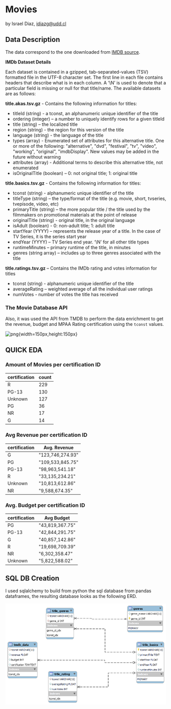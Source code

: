 # Movies

by Israel Diaz, idiazg@udd.cl

 
## Data Description

The data correspond to the one downloaded from [IMDB source](https://datasets.imdbws.com/).

**IMDb Dataset Details**

Each dataset is contained in a gzipped, tab-separated-values (TSV) formatted file in the UTF-8 character set. The first line in each file contains headers that describe what is in each column. A ‘\N’ is used to denote that a particular field is missing or null for that title/name. The available datasets are as follows:

**title.akas.tsv.gz** - Contains the following information for titles:

* titleId (string) - a tconst, an alphanumeric unique identifier of the title
* ordering (integer) – a number to uniquely identify rows for a given titleId
* title (string) – the localized title
* region (string) - the region for this version of the title
* language (string) - the language of the title
* types (array) - Enumerated set of attributes for this alternative title. One or more of the following: "alternative", "dvd", "festival", "tv", "video", "working", "original", "imdbDisplay". New values may be added in the future without warning
* attributes (array) - Additional terms to describe this alternative title, not enumerated
* isOriginalTitle (boolean) – 0: not original title; 1: original title

**title.basics.tsv.gz** - Contains the following information for titles:

* tconst (string) - alphanumeric unique identifier of the title
* titleType (string) – the type/format of the title (e.g. movie, short, tvseries, tvepisode, video, etc)
* primaryTitle (string) – the more popular title / the title used by the filmmakers on promotional materials at the point of release
* originalTitle (string) - original title, in the original language
* isAdult (boolean) - 0: non-adult title; 1: adult title
* startYear (YYYY) – represents the release year of a title. In the case of TV Series, it is the series start year
* endYear (YYYY) – TV Series end year. ‘\N’ for all other title types
* runtimeMinutes – primary runtime of the title, in minutes
* genres (string array) – includes up to three genres associated with the title

**title.ratings.tsv.gz** – Contains the IMDb rating and votes information for titles

* tconst (string) - alphanumeric unique identifier of the title
* averageRating – weighted average of all the individual user ratings
* numVotes - number of votes the title has received

### The Movie Database API

Also, it was used the API from TMDB to perform the data enrichment to get the revenue, budget and MPAA Rating certification using the `tconst` values.

![png](https://my-list.ml/img/logo/tmdb-logo-square.png){width=150px,height:150px}


## QUICK EDA

### Amount of Movies per certification ID

| certification | count |
|---------------|-------|
| R             | 229   |
| PG-13         | 130   |
| Unknown       | 127   |
| PG            | 36    |
| NR            | 17    |
| G             | 14    |

### Avg Revenue per certification ID

| certification | Avg. Revenue     |
|---------------|------------------|
| G             | "123,746,274.93" |
| PG            | "109,533,845.75" |
| PG-13         | "98,963,541.18"  |
| R             | "33,135,234.21"  |
| Unknown       | "10,813,612.86"  |
| NR            | "9,588,674.35"   |

### Avg. Budget per certification ID

| certification | Avg Budget      |
|---------------|-----------------|
| PG            | "43,819,367.75" |
| PG-13         | "42,844,291.75" |
| G             | "40,857,142.86" |
| R             | "19,698,709.39" |
| NR            | "6,302,358.47"  |
| Unknown       | "5,822,588.02"  |

## SQL DB Creation

I used sqlalchemy to build from python the sql database from pandas dataframes, the resulting database looks as the following ERD.

![png](erd_movies.png)
